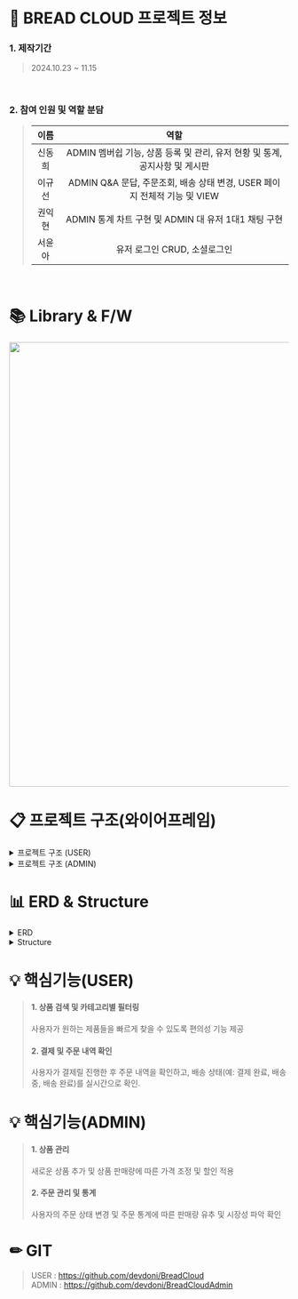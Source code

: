 # 🍞 BREAD CLOUD 프로젝트 정보

### 1. 제작기간

> 2024.10.23 ~ 11.15
<br>

### 2. 참여 인원 및 역할 분담

> |                    이름                    | 역할   |
> | :----------------------------------------: | :---------: |
> |   신동희   | ADMIN 멤버쉽 기능, 상품 등록 및 관리, 유저 현황 및 통계, 공지사항 및 게시판 | 
> |   이규선   |  ADMIN Q&A 문답, 주문조회, 배송 상태 변경, USER 페이지 전체적 기능 및 VIEW   |
> |   권익현   |   ADMIN 통계 차트 구현 및 ADMIN 대 유저 1대1 채팅 구현   |
> |   서윤아   |   유저 로그인 CRUD, 소셜로그인   

<br />

# 📚 Library & F/W
<img src="https://github.com/user-attachments/assets/e91e02bd-951f-40dc-924a-ab4f6b252293" width="800px"/>


# 📋 프로젝트 구조(와이어프레임)

<details>
<summary>프로젝트 구조 (USER)</summary>
<div markdown="1" style="padding-left: 15px;">
  <table>
    <tr>
      <td>
        메인 홈
        <img src="https://github.com/user-attachments/assets/6a188b4b-502b-4a13-8508-f7c55c136fd4" width="500px"/>
      </td>
      <td>
        회원가입 및 로그인 페이지
        <img src="https://github.com/user-attachments/assets/4226d01c-9183-48c0-8b7b-58f0905c6481" width="500px"/>
      </td>
    </tr>
     <tr>
      <td>
        아이디&비밀번호 찾기 페이지
        <img src="https://github.com/user-attachments/assets/d3fbca35-3e4d-4af1-8485-87a44f39c6f6" width="500px"/>
      </td>
      <td>
        장바구니 시스템
        <img src="https://github.com/user-attachments/assets/c28ad1b6-fba6-4029-a5dc-6e7e72078e02" width="500px"/>
      </td>
    </tr>
    <tr>
      <td>
        결제 페이지
        <img src="https://github.com/user-attachments/assets/86df7839-a54b-4c23-8fd3-246c7531e703" width="500px"/>
      </td>
      <td>
        장바구니 및 위시리스트 렌더링
        <img src="https://github.com/user-attachments/assets/6d0efcb1-3fd5-486e-b950-1eee0bdc77f0" width="500px"/>
      </td>
    </tr>
     <tr>
      <td>
        리뷰 및 Q&A 작성
        <img src="https://github.com/user-attachments/assets/2a0cf969-a4d5-42c3-990f-4a052c87942c" width="500px"/>
      </td>
      <td>
        1대1 문의 및 채팅
        <img src="https://github.com/user-attachments/assets/a59de151-cd2b-486f-b132-cbf58161b414" width="500px"/>
      </td>
    </tr>
  </table>
</div>
</details>

<details>
<summary>프로젝트 구조 (ADMIN)</summary>
<div markdown="1" style="padding-left: 15px;">
  <table>
    <tr>
      <td>
        멤버쉽 관리
        <img src="https://github.com/user-attachments/assets/ac38b2ea-6f6c-453c-8403-95c4fb727a8d" width="500px"/>
      </td>
      <td>
        어드민 관리
        <img src="https://github.com/user-attachments/assets/4094d433-3b17-4da0-a35c-c82e0baee9e2" width="500px"/>
      </td>
    </tr>
     <tr>
      <td>
        유저 관리
        <img src="https://github.com/user-attachments/assets/20dba88f-0257-4daa-a8c6-6594b6bd1209" width="500px"/>
      </td>
      <td>
        상품 등록 & 관리
        <img src="https://github.com/user-attachments/assets/32932fd1-542b-42fa-9f47-e1f3e72fd06e" width="500px"/>
      </td>
    </tr>
    <tr>
      <td>
        매출 관리
        <img src="https://github.com/user-attachments/assets/d7a39419-d726-492a-a801-a63001bd97c0" width="500px"/>
      </td>
      <td>
        게시판 관리
        <img src="https://github.com/user-attachments/assets/34971406-a147-4f23-8f62-089c5729fe0e" width="500px"/>
      </td>
    </tr>
  </table>
</div>
</details>


# 📊 ERD & Structure

<details>
<summary>ERD</summary>
<div markdown="1" style="padding-left: 15px;">
<img src="https://github.com/user-attachments/assets/cb6db8ba-b2d8-4255-b81b-99627b28014e" width="800px"/>
</div>
</details>

<details>
<summary>Structure</summary>
<div markdown="1" style="padding-left: 15px;">
<img src="https://github.com/user-attachments/assets/1d3bbe39-c587-442e-b937-add392b9ec31" width="800px"/>  
</div>
</details>

# 💡 핵심기능(USER)
> <h4>1. 상품 검색 및 카테고리별 필터링</h4>
> <p>사용자가 원하는 제품들을 빠르게 찾을 수 있도록 편의성 기능 제공</p>
> <h4>2. 결제 및 주문 내역 확인</h4>
> <p>사용자가 결제릴 진행한 후 주문 내역을 확인하고, 배송 상태(예: 결제 완료, 배송 중, 배송 완료)를 실시간으로 확인.</p>

# 💡 핵심기능(ADMIN)
> <h4>1. 상품 관리</h4>
> <p>새로운 상품 추가 및 상품 판매량에 따른 가격 조정 및 할인 적용</p>
> <h4>2. 주문 관리 및 통계</h4>
> <p>사용자의 주문 상태 변경 및 주문 통계에 따른 판매량 유추 및 시장성 파악 확인</p>

# ✏ GIT
> USER : https://github.com/devdoni/BreadCloud <br>
> ADMIN : https://github.com/devdoni/BreadCloudAdmin


